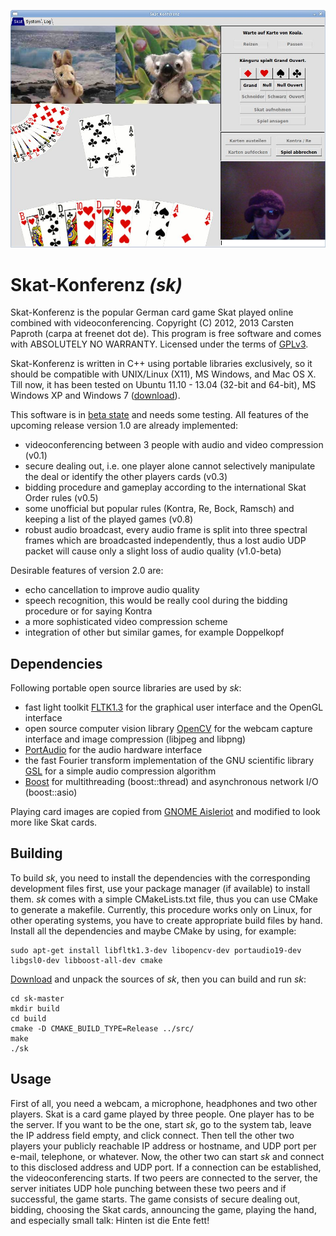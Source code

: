 ![screenshot](https://github.com/cpaproth/sk/raw/master/images/screenshot.jpg)

# Skat-Konferenz *(sk)*

Skat-Konferenz is the popular German card game Skat played online combined with videoconferencing. Copyright (C) 2012, 2013 Carsten Paproth (carpa at freenet dot de).
This program is free software and comes with ABSOLUTELY NO WARRANTY. Licensed under the terms of [GPLv3](http://www.gnu.org/licenses/).

Skat-Konferenz is written in C++ using portable libraries exclusively, so it should be compatible with UNIX/Linux (X11), MS Windows, and Mac OS X. Till now,
it has been tested on Ubuntu 11.10 - 13.04 (32-bit and 64-bit), MS Windows XP and Windows 7 ([download](https://github.com/cpaproth/sk/raw/downloads/sk_windows.zip)).

This software is in [beta state](https://github.com/cpaproth/sk/tags) and needs some testing. All features of the upcoming release version 1.0 are already implemented:
* videoconferencing between 3 people with audio and video compression (v0.1)
* secure dealing out, i.e. one player alone cannot selectively manipulate the deal or identify the other players cards (v0.3)
* bidding procedure and gameplay according to the international Skat Order rules (v0.5)
* some unofficial but popular rules (Kontra, Re, Bock, Ramsch) and keeping a list of the played games (v0.8)
* robust audio broadcast, every audio frame is split into three spectral frames which are broadcasted independently,
thus a lost audio UDP packet will cause only a slight loss of audio quality (v1.0-beta)

Desirable features of version 2.0 are:
* echo cancellation to improve audio quality
* speech recognition, this would be really cool during the bidding procedure or for saying Kontra
* a more sophisticated video compression scheme
* integration of other but similar games, for example Doppelkopf


## Dependencies

Following portable open source libraries are used by *sk*:
* fast light toolkit [FLTK1.3](http://www.fltk.org) for the graphical user interface and the OpenGL interface
* open source computer vision library [OpenCV](http://www.opencv.org) for the webcam capture interface and image compression (libjpeg and libpng)
* [PortAudio](http://www.portaudio.com) for the audio hardware interface
* the fast Fourier transform implementation of the GNU scientific library [GSL](http://www.gnu.org/software/gsl/) for a simple audio compression algorithm
* [Boost](http://www.boost.org) for multithreading (boost::thread) and asynchronous network I/O (boost::asio)

Playing card images are copied from [GNOME Aisleriot](https://live.gnome.org/Aisleriot) and modified to look more like Skat cards.


## Building

To build *sk*, you need to install the dependencies with the corresponding development files first, use your package manager (if available) to install them.
*sk* comes with a simple CMakeLists.txt file, thus you can use CMake to generate a makefile. Currently, this procedure works only on Linux,
for other operating systems, you have to create appropriate build files by hand. Install all the dependencies and maybe CMake by using, for example:

    sudo apt-get install libfltk1.3-dev libopencv-dev portaudio19-dev libgsl0-dev libboost-all-dev cmake

[Download](https://github.com/cpaproth/sk/archive/master.zip) and unpack the sources of *sk*, then you can build and run *sk*:

    cd sk-master
    mkdir build
    cd build
    cmake -D CMAKE_BUILD_TYPE=Release ../src/
    make
    ./sk


## Usage

First of all, you need a webcam, a microphone, headphones and two other players.
Skat is a card game played by three people. One player has to be the server. If you want to be the one, start *sk*, go to the system tab, leave the IP address field empty,
and click connect. Then tell the other two players your publicly reachable IP address or hostname, and UDP port per e-mail, telephone, or whatever.
Now, the other two can start *sk* and connect to this disclosed address and UDP port. If a connection can be established, the videoconferencing starts.
If two peers are connected to the server, the server initiates UDP hole punching between these two peers and if successful, the game starts.
The game consists of secure dealing out, bidding, choosing the Skat cards, announcing the game, playing the hand, and especially small talk: Hinten ist die Ente fett!
